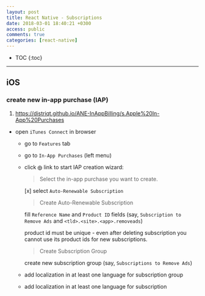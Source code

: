 ```yaml
---
layout: post
title: React Native - Subscriptions
date: 2018-03-01 18:40:21 +0300
access: public
comments: true
categories: [react-native]
---
```


<!-- more -->

* TOC
{:toc}
<hr>

iOS
---

### create new in-app purchase (IAP)

1. <https://distriqt.github.io/ANE-InAppBilling/s.Apple%20In-App%20Purchases>

- open `iTunes Connect` in browser
  - go to `Features` tab
  - go to `In-App Purchases` (left menu)
  - click `⨁` link to start IAP creation wizard:

    > Select the in-app purchase you want to create.

    [x] select `Auto-Renewable Subscription`

    > Create Auto-Renewable Subscription

    fill `Reference Name` and `Product ID` fields
    (say, `Subscription to Remove Ads` and `<tld>.<site>.<app>.removeads`)

    product id must be unique - even after deleting subscription
    you cannot use its product ids for new subscriptions.

    > Create Subscription Group

    create new subscription group (say, `Subscriptions to Remove Ads`)

  - add localization in at least one language for subscription group
  - add localization in at least one language for subscription
